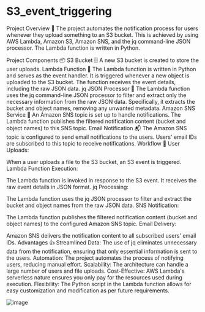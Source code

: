 # S3_event_triggering
Project Overview 🚀
The project automates the notification process for users whenever they upload something to an S3 bucket. This is achieved by using AWS Lambda, Amazon S3, Amazon SNS, and the jq command-line JSON processor. The Lambda function is written in Python.

Project Components 📦
S3 Bucket 🗄️
A new S3 bucket is created to store the user uploads.
Lambda Function 🐍
The Lambda function is written in Python and serves as the event handler.
It is triggered whenever a new object is uploaded to the S3 bucket.
The function receives the event details, including the raw JSON data.
jq JSON Processor 📑
The Lambda function uses the jq command-line JSON processor to filter and extract only the necessary information from the raw JSON data.
Specifically, it extracts the bucket and object names, removing any unwanted metadata.
Amazon SNS Service 📧
An Amazon SNS topic is set up to handle notifications.
The Lambda function publishes the filtered notification content (bucket and object names) to this SNS topic.
Email Notification 📬
The Amazon SNS topic is configured to send email notifications to the users.
Users' email IDs are subscribed to this topic to receive notifications.
Workflow 🔄
User Uploads:

When a user uploads a file to the S3 bucket, an S3 event is triggered.
Lambda Function Execution:

The Lambda function is invoked in response to the S3 event.
It receives the raw event details in JSON format.
jq Processing:

The Lambda function uses the jq JSON processor to filter and extract the bucket and object names from the raw JSON data.
SNS Notification:

The Lambda function publishes the filtered notification content (bucket and object names) to the configured Amazon SNS topic.
Email Delivery:

Amazon SNS delivers the notification content to all subscribed users' email IDs.
Advantages 👍
Streamlined Data: The use of jq eliminates unnecessary data from the notification, ensuring that only essential information is sent to the users.
Automation: The project automates the process of notifying users, reducing manual effort.
Scalability: The architecture can handle a large number of users and file uploads.
Cost-Effective: AWS Lambda's serverless nature ensures you only pay for the resources used during execution.
Flexibility: The Python script in the Lambda function allows for easy customization and modification as per future requirements.

![image](https://github.com/user-attachments/assets/9263ace3-5315-4e56-ae5e-039eebd07c44)

